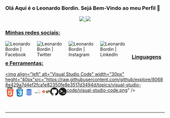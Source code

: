 ### Olá Aqui é o Leonardo Bordin. Sejá Bem-Vindo ao meu Perfil 👋

<div align="center">
  <a href="https://github.com/rafaballerini">
  <img height="180em" src="https://github-readme-stats.vercel.app/api?username=leonardobordin&show_icons=true&theme=tokyonight&include_all_commits=true&count_private=true"/>
  <img height="150em" src="https://github-readme-stats.vercel.app/api/top-langs/?username=leonardobordin&layout=compact&langs_count=7&theme=tokyonight"/>
</div>

### Minhas redes sociais:

<img align="left" href="https://www.facebook.com/leonardobord1n/" alt="Leonardo Bordin | Facebook" width="100px" heght="700px" src="https://img.shields.io/badge/Facebook-1877F2?style=for-the-badge&logo=facebook&logoColor=white" />
<img align="left" href="https://twitter.com/LeonardoBordinN" alt="Leonardo Bordin | Twitter" width="100px" heght="40px"  src="https://img.shields.io/badge/Twitter-1DA1F2?style=for-the-badge&logo=twitter&logoColor=white" />
<img align="left" href="https://www.instagram.com/leonardobord1n/" alt="Leonardo Bordin | Instagram" width="100px" heght="40px"  src="https://img.shields.io/badge/Instagram-E4405F?style=for-the-badge&logo=instagram&logoColor=white" />
<img align="left" href="https://www.linkedin.com/in/leonardo-bordin-28b090199/" alt="Leonardo Bordin | LinkedIn" width="100px" heght="40px"  src="https://img.shields.io/badge/LinkedIn-0077B5?style=for-the-badge&logo=linkedin&logoColor=white" />


<br />

### Linguagens e Ferramentas:

<img align="left" alt="Visual Studio Code" width="30px" heght="40px"src="https://raw.githubusercontent.com/github/explore/80688e429a7d4ef2fca1e82350fe8e3517d3494d/topics/visual-studio-code/visual-studio-code.png" />
<img align="left" alt="HTML5" width="30px" src="https://raw.githubusercontent.com/github/explore/80688e429a7d4ef2fca1e82350fe8e3517d3494d/topics/html/html.png" />
<img align="left" alt="CSS3" width="30px" src="https://raw.githubusercontent.com/github/explore/80688e429a7d4ef2fca1e82350fe8e3517d3494d/topics/css/css.png" />
<img align="left" alt="SQL" width="30px" src="https://raw.githubusercontent.com/github/explore/80688e429a7d4ef2fca1e82350fe8e3517d3494d/topics/sql/sql.png" />
<img align="left" alt="MySQL" width="26px" src="https://raw.githubusercontent.com/github/explore/80688e429a7d4ef2fca1e82350fe8e3517d3494d/topics/mysql/mysql.png" />
<img align="left" alt="Git" width="26px" src="https://raw.githubusercontent.com/github/explore/80688e429a7d4ef2fca1e82350fe8e3517d3494d/topics/git/git.png" />
<img align="left" alt="GitHub" width="26px" src="https://raw.githubusercontent.com/github/explore/78df643247d429f6cc873026c0622819ad797942/topics/github/github.png" />
<img align="left" alt="Terminal" width="26px" src="https://raw.githubusercontent.com/github/explore/80688e429a7d4ef2fca1e82350fe8e3517d3494d/topics/terminal/terminal.png" />

<br />
<br />

---